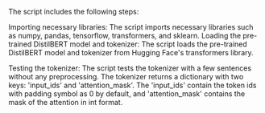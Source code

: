 The script includes the following steps:

Importing necessary libraries: The script imports necessary libraries such as numpy, pandas, tensorflow, transformers, and sklearn.
Loading the pre-trained DistilBERT model and tokenizer: The script loads the pre-trained DistilBERT model and tokenizer from Hugging Face's transformers library.

Testing the tokenizer: The script tests the tokenizer with a few sentences without any preprocessing. The tokenizer returns a dictionary with two keys: 'input_ids' and 'attention_mask'. The 'input_ids' contain the token ids with padding symbol as 0 by default, and 'attention_mask' contains the mask of the attention in int format.




